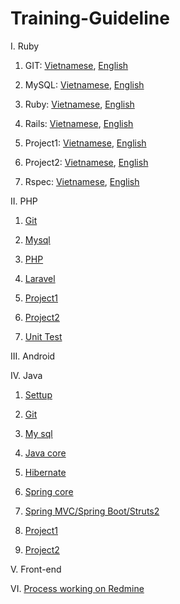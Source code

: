 # Training-Guideline

I. Ruby
1. GIT: [Vietnamese](https://github.com/framgia/Training-Guideline/blob/master/Git/git_tutorial.md), [English](https://github.com/framgia/Training-Guideline/blob/master/Git/git_tutorial_en.md)

2. MySQL: [Vietnamese](https://github.com/framgia/Training-Guideline/blob/master/mysql/mysql.md), [English](https://github.com/framgia/Training-Guideline/blob/master/mysql/mysql.en.md)

3. Ruby: [Vietnamese](https://github.com/framgia/Training-Guideline/blob/master/Ruby/ruby.md), [English](https://github.com/framgia/Training-Guideline/blob/master/Ruby/ruby.en.md)

4. Rails: [Vietnamese](https://github.com/framgia/Training-Guideline/blob/master/Rails/rails_tutorial.md), [English](https://github.com/framgia/Training-Guideline/blob/master/Rails/rails_tutorial_en.md)

5. Project1: [Vietnamese](https://github.com/framgia/Training-Guideline/blob/master/Rails/project1.md), [English](https://github.com/framgia/Training-Guideline/blob/master/Rails/project1_en.md)

6. Project2: [Vietnamese](https://github.com/framgia/Training-Guideline/blob/master/Rails/project2.md), [English](https://github.com/framgia/Training-Guideline/blob/master/Rails/project2_en.md)

7. Rspec: [Vietnamese](https://github.com/framgia/Training-Guideline/blob/master/Rails/rspec.md), [English](https://github.com/framgia/Training-Guideline/blob/master/Rails/rspec_en.md)

II. PHP

1. [Git](https://github.com/framgia/Training-Guideline/blob/master/Git/git_tutorial.md)

2. [Mysql](https://github.com/framgia/Training-Guideline/blob/master/mysql/mysql.md)

3. [PHP](https://github.com/framgia/Training-Guideline/blob/master/PHP/php.md)

4. [Laravel](https://github.com/framgia/Training-Guideline/blob/master/Laravel/laravel.md)

5. [Project1](https://github.com/framgia/Training-Guideline/blob/master/Laravel/project1.md)

6. [Project2](https://github.com/framgia/Training-Guideline/blob/master/Laravel/project2.md)

7. [Unit Test](https://github.com/framgia/Training-Guideline/blob/master/Laravel/unittest.md)

III. Android

IV. Java
1. [Settup](https://docs.google.com/document/d/1Bhce_meNfVhBhtTsPDtclI0Fz56VjB8-g1gKqjKMats/edit?usp=sharing)

2. [Git](https://github.com/framgia/Training-Guideline/blob/master/Git/git_tutorial.md)

3. [My sql](https://github.com/framgia/Training-Guideline/blob/master/mysql/mysql.md)

4. [Java core](https://github.com/framgia/Training-Guideline/blob/master/JavaCore/javacore_tutorial.md)

5. [Hibernate](https://github.com/framgia/Training-Guideline/blob/master/Hibernate/hibernate_tutorial.md)

6. [Spring core](https://github.com/framgia/Training-Guideline/blob/master/SpringCore/SpringCore_tutorial.md)

7. [Spring MVC/Spring Boot/Struts2](https://github.com/framgia/Training-Guideline/blob/master/SpringMVC/SpringMVC_tutorial.md)

8. [Project1](https://#)

9. [Project2](https://#)

V. Front-end

VI. [Process working on Redmine](https://github.com/framgia/Training-Guideline/blob/master/WorkingProcess/redmine/redmine.md)
